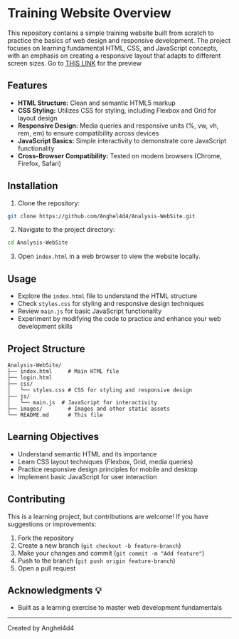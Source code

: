 # Training Website Overview 

This repository contains a simple training website built from scratch to practice the basics of web design and responsive development. The project focuses on learning fundamental HTML, CSS, and JavaScript concepts, with an emphasis on creating a responsive layout that adapts to different screen sizes.
Go to [THIS LINK](https://analysis-web-site.vercel.app/) for the preview

## Features 

- **HTML Structure:** Clean and semantic HTML5 markup
- **CSS Styling:** Utilizes CSS for styling, including Flexbox and Grid for layout design
- **Responsive Design:** Media queries and responsive units (%, vw, vh, rem, em) to ensure compatibility across devices
- **JavaScript Basics:** Simple interactivity to demonstrate core JavaScript functionality
- **Cross-Browser Compatibility:** Tested on modern browsers (Chrome, Firefox, Safari)

## Installation 

1. Clone the repository:
```bash
git clone https://github.com/Anghel4d4/Analysis-WebSite.git
```

2. Navigate to the project directory:
```bash
cd Analysis-WebSite
```

3. Open `index.html` in a web browser to view the website locally.

## Usage 

- Explore the `index.html` file to understand the HTML structure
- Check `styles.css` for styling and responsive design techniques
- Review `main.js` for basic JavaScript functionality
- Experiment by modifying the code to practice and enhance your web development skills

## Project Structure 

```
Analysis-WebSite/
├── index.html     # Main HTML file
├── login.html
├── css/
│   └── styles.css # CSS for styling and responsive design
├── js/
│   └── main.js  # JavaScript for interactivity
├── images/        # Images and other static assets
└── README.md      # This file
```

## Learning Objectives 

- Understand semantic HTML and its importance
- Learn CSS layout techniques (Flexbox, Grid, media queries)
- Practice responsive design principles for mobile and desktop
- Implement basic JavaScript for user interaction

## Contributing 

This is a learning project, but contributions are welcome! If you have suggestions or improvements:

1. Fork the repository
2. Create a new branch (`git checkout -b feature-branch`)
3. Make your changes and commit (`git commit -m "Add feature"`)
4. Push to the branch (`git push origin feature-branch`)
5. Open a pull request


## Acknowledgments 💡

- Built as a learning exercise to master web development fundamentals

---
Created by Anghel4d4
